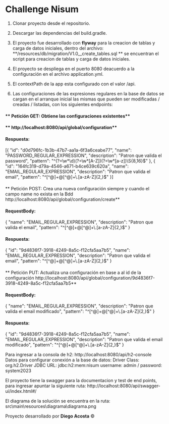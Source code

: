 # **Challenge Nisum**

1. Clonar proyecto desde el repositorio.

2. Descargar las dependencias del build.gradle.

3. El proyecto fue desarrollado con **flyway** para la creacion de tablas y carga de datos iniciales, dentro del archivo: **/resources/db/migration/V1.0__create_tables.sql ** se encuentran el script para creacion de tablas y carga de datos iniciales.

4. El proyecto se despliega en el puerto 8080 deacuerdo a la configuración en el archivo application.yml.

5. El contextPath de la app esta configurado con el valor /api.

6. Las configuraciones de las expresiones regulares en la base de datos se cargan en el arranque inicial las mismas que pueden ser modificadas / creadas / listadas, con los siguientes endpoints: 

#### **  Petición GET:  Obtiene las configuraciones existentes**
#### ** http://localhost:8080/api/global/configuration**
  
#### Respuesta:
[{
        "id": "d0d796fc-1b3b-47b7-aa1a-6f3a6ceabe77",
        "name": "PASSWORD_REGULAR_EXPRESSION",
        "description": "Patron que valida el password",
        "pattern": "^(?=\\w*\\d)(?=\\w*[A-Z])(?=\\w*[a-z])\\S{8,16}$"
    },
    {
        "id": "164fc319-d79a-4546-a671-b4ce639c620a",
        "name": "EMAIL_REGULAR_EXPRESSION",
        "description": "Patron que valida el email",
        "pattern": "^[^@]+@[^@]+\\.[a-zA-Z]{2,}$"
    }]

#### 
**  Petición POST:  Crea una nueva configuración siempre y cuando el campo name no exista en la Bdd
  http://localhost:8080/api/global/configuration/create**

#### RequestBody:
{
    "name": "EMAIL_REGULAR_EXPRESSION",
    "description": "Patron que valida el email",
    "pattern": "^[^@]+@[^@]+\\.[a-zA-Z]{2,}$"
}

#### Respuesta:

{
	"id": "9d4836f7-3918-4249-8a5c-f12cfa5aa7b5",
    "name": "EMAIL_REGULAR_EXPRESSION",
    "description": "Patron que valida el email",
    "pattern": "^[^@]+@[^@]+\\.[a-zA-Z]{2,}$"
}

#### 
**  Petición PUT:  Actualiza una  configuración en base a al id de la configuración 
  http://localhost:8080/api/global/configuration/9d4836f7-3918-4249-8a5c-f12cfa5aa7b5**

#### RequestBody:
{
    "name": "EMAIL_REGULAR_EXPRESSION",
    "description": "Patron que valida el email modificado",
    "pattern": "^[^@]+@[^@]+\\.[a-zA-Z]{2,}$"
}

#### Respuesta:

{
	"id": "9d4836f7-3918-4249-8a5c-f12cfa5aa7b5",
    "name": "EMAIL_REGULAR_EXPRESSION",
    "description": "Patron que valida el email modificado",
    "pattern": "^[^@]+@[^@]+\\.[a-zA-Z]{2,}$"
}


Para ingresar a la consola de h2: http://localhost:8080/api/h2-console Datos para configurar conexión a la base de datos: Driver Class: org.h2.Driver JDBC URL: jdbc:h2:mem:nisum username: admin  /  password: system2023

El proyecto tiene la swagger para la documentacion y test de end points, para ingresar apuntar la siguiente ruta: http://localhost:8080/api/swagger-ui/index.html#/

El diagrama de la solución se encuentra en la ruta: src\main\resources\diagrama\diagrama.png

Proyecto desarrollado por **Diego Acosta** &copy;
